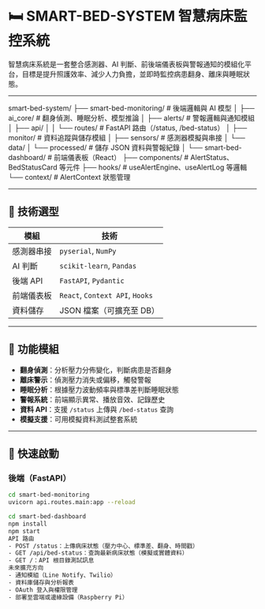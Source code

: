 # 🛏️ SMART-BED-SYSTEM 智慧病床監控系統

智慧病床系統是一套整合感測器、AI 判斷、前後端儀表板與警報通知的模組化平台，目標是提升照護效率、減少人力負擔，並即時監控病患翻身、離床與睡眠狀態。

---

smart-bed-system/
├── smart-bed-monitoring/           # 後端邏輯與 AI 模型
│   ├── ai_core/                    # 翻身偵測、睡眠分析、模型推論
│   ├── alerts/                     # 警報邏輯與通知模組
│   ├── api/
│   │   └── routes/                 # FastAPI 路由（/status, /bed-status）
│   ├── monitor/                    # 資料追蹤與儲存模組
│   ├── sensors/                    # 感測器模擬與串接
│   └── data/
│       └── processed/              # 儲存 JSON 資料與警報紀錄
│
└── smart-bed-dashboard/           # 前端儀表板（React）
    ├── components/                # AlertStatus、BedStatusCard 等元件
    ├── hooks/                     # useAlertEngine、useAlertLog 等邏輯
    └── context/                   # AlertContext 狀態管理



---

## 🧠 技術選型

| 模組 | 技術 |
|------|------|
| 感測器串接 | `pyserial`, `NumPy` |
| AI 判斷 | `scikit-learn`, `Pandas` |
| 後端 API | `FastAPI`, `Pydantic` |
| 前端儀表板 | `React`, `Context API`, `Hooks` |
| 資料儲存 | JSON 檔案（可擴充至 DB） |

---

## 🚨 功能模組

- **翻身偵測**：分析壓力分佈變化，判斷病患是否翻身
- **離床警示**：偵測壓力消失或偏移，觸發警報
- **睡眠分析**：根據壓力波動頻率與標準差判斷睡眠狀態
- **警報系統**：前端顯示異常、播放音效、記錄歷史
- **資料 API**：支援 `/status` 上傳與 `/bed-status` 查詢
- **模擬支援**：可用模擬資料測試整套系統

---

## 🚀 快速啟動

### 後端（FastAPI）

```bash
cd smart-bed-monitoring
uvicorn api.routes.main:app --reload

cd smart-bed-dashboard
npm install
npm start
API 路由
- POST /status：上傳病床狀態（壓力中心、標準差、翻身、時間戳）
- GET /api/bed-status：查詢最新病床狀態（模擬或實體資料）
- GET /：API 根目錄測試訊息
未來擴充方向
- 通知模組（Line Notify、Twilio）
- 資料庫儲存與分析報表
- OAuth 登入與權限管理
- 部署至雲端或邊緣設備（Raspberry Pi）
